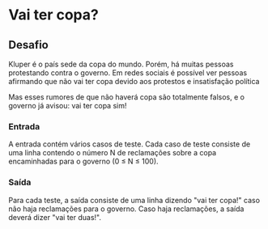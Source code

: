 # Vai ter copa?
## Desafio
Kluper é o país sede da copa do mundo. Porém, há muitas pessoas protestando contra o governo. Em redes sociais é possível ver pessoas afirmando que não vai ter copa devido aos protestos e insatisfação política

Mas esses rumores de que não haverá copa são totalmente falsos, e o governo já avisou: vai ter copa sim! 

### Entrada
A entrada contém vários casos de teste. Cada caso de teste consiste de uma linha contendo o número N de reclamações sobre a copa encaminhadas para o governo (0 ≤ N ≤ 100).

### Saída
Para cada teste, a saída consiste de uma linha dizendo "vai ter copa!" caso não haja reclamações para o governo. Caso haja reclamações, a saída deverá dizer "vai ter duas!".